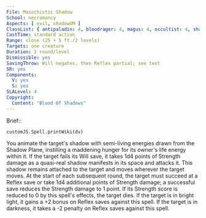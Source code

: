```yaml
---
File: Masochistic Shadow
School: necromancy
Aspects: [ evil, shadowUM ]
ClassList: { antipaladin: 4, bloodrager: 4, magus: 4, occultist: 4, shaman: 4, sorcerer: 4, wizard: 4, witch: 4 }
CastTime: standard action
Range: close (25 + 5 ft./2 levels)
Targets: one creature
Duration: 1 round/level
Dismissible: yes
SavingThrow: Will negates, then Reflex partial; see text
SR: yes
Components:
  V: yes
  S: yes
SLALevel: 4
Copyright:
  Content: "Blood Of Shadows"
---
```

Brief:: 

```dataviewjs
customJS.Spell.printWiki(dv)
```

You animate the target's shadow with semi-living energies drawn from the Shadow Plane, instilling a maddening hunger for its owner's life energy within it. If the target fails its Will save, it takes 1d4 points of Strength damage as a quasi-real shadow manifests in its space and attacks it. This shadow remains attached to the target and moves wherever the target moves.  At the start of each subsequent round, the target must succeed at a Reflex save or take 1d4 additional points of Strength damage; a successful save reduces the Strength damage to 1 point. If its Strength score is reduced to 0 by this spell's effects, the target dies. If the target is in bright light, it gains a +2 bonus on Reflex saves against this spell. If the target is in darkness, it takes a -2 penalty on Reflex saves against this spell.
